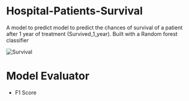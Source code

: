 # Hospital-Patients-Survival
A model to predict model to predict the chances of survival of a patient after 1 year of treatment (Survived_1_year).
Built with a Random forest classifier

![Survival](https://user-images.githubusercontent.com/115629197/199121361-2500d032-2944-431b-9791-c8f1eaea5ac0.png)
# Model Evaluator
- F1 Score
